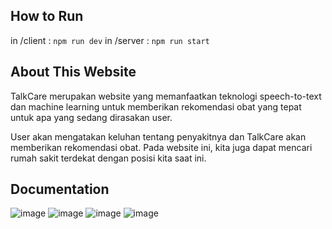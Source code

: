## How to Run 

in /client : `npm run dev`
in /server : `npm run start`

## About This Website
TalkCare merupakan website yang memanfaatkan teknologi speech-to-text dan machine learning untuk memberikan rekomendasi obat yang tepat untuk apa yang sedang dirasakan user. 

User akan mengatakan keluhan tentang penyakitnya dan TalkCare akan memberikan rekomendasi obat. Pada website ini, kita juga dapat mencari rumah sakit terdekat dengan posisi kita saat ini.

## Documentation 

![image](https://github.com/dibazalfa/tekmul_stt/assets/103043684/b936a4cc-205c-46a2-94eb-605fd84b5465)
![image](https://github.com/dibazalfa/tekmul_stt/assets/103043684/40e02bee-865b-4642-9a1c-29c7cdcab352)
![image](https://github.com/dibazalfa/tekmul_stt/assets/103043684/91f7447f-af6c-42fe-84ab-cd58a3ca828b)
![image](https://github.com/dibazalfa/tekmul_stt/assets/103043684/c323b0b6-7c59-476a-94e6-1d26f1b52d2b)

